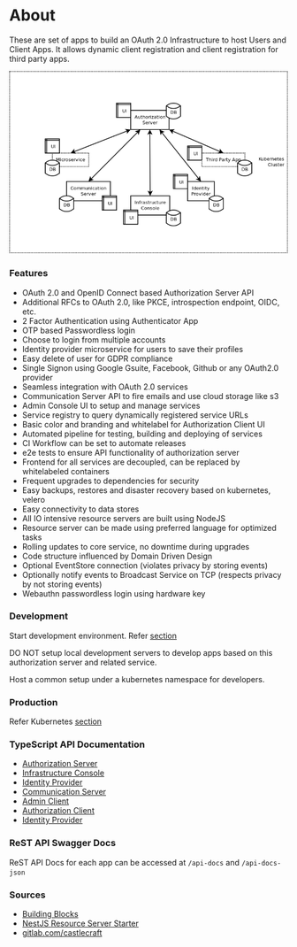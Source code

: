 # About

These are set of apps to build an OAuth 2.0 Infrastructure to host Users and Client Apps.
It allows dynamic client registration and client registration for third party apps.

![cluster](assets/building-blocks.png)

### Features

- OAuth 2.0 and OpenID Connect based Authorization Server API
- Additional RFCs to OAuth 2.0, like PKCE, introspection endpoint, OIDC, etc.
- 2 Factor Authentication using Authenticator App
- OTP based Passwordless login
- Choose to login from multiple accounts
- Identity provider microservice for users to save their profiles
- Easy delete of user for GDPR compliance
- Single Signon using Google Gsuite, Facebook, Github or any OAuth2.0 provider
- Seamless integration with OAuth 2.0 services
- Communication Server API to fire emails and use cloud storage like s3
- Admin Console UI to setup and manage services
- Service registry to query dynamically registered service URLs
- Basic color and branding and whitelabel for Authorization Client UI
- Automated pipeline for testing, building and deploying of services
- CI Workflow can be set to automate releases
- e2e tests to ensure API functionality of authorization server
- Frontend for all services are decoupled, can be replaced by whitelabeled containers
- Frequent upgrades to dependencies for security
- Easy backups, restores and disaster recovery based on kubernetes, velero
- Easy connectivity to data stores
- All IO intensive resource servers are built using NodeJS
- Resource server can be made using preferred language for optimized tasks
- Rolling updates to core service, no downtime during upgrades
- Code structure influenced by Domain Driven Design
- Optional EventStore connection (violates privacy by storing events)
- Optionally notify events to Broadcast Service on TCP (respects privacy by not storing events)
- Webauthn passwordless login using hardware key

### Development

Start development environment. Refer [section](development/README.md)

DO NOT setup local development servers to develop apps based on this authorization server and related service.

Host a common setup under a kubernetes namespace for developers.

### Production

Refer Kubernetes [section](kubernetes/README.md)

### TypeScript API Documentation

* [Authorization Server](https://castlecraft.gitlab.io/building-blocks/api/authorization-server/)
* [Infrastructure Console](https://castlecraft.gitlab.io/building-blocks/api/infrastructure-console/)
* [Identity Provider](https://castlecraft.gitlab.io/building-blocks/api/identity-provider/)
* [Communication Server](https://castlecraft.gitlab.io/building-blocks/api/communication-server/)
* [Admin Client](https://castlecraft.gitlab.io/building-blocks/api/admin-client/)
* [Authorization Client](https://castlecraft.gitlab.io/building-blocks/api/authorization-client/)
* [Identity Provider](https://castlecraft.gitlab.io/building-blocks/api/identity-client/)

### ReST API Swagger Docs

ReST API Docs for each app can be accessed at `/api-docs` and `/api-docs-json`

### Sources

- [Building Blocks](https://gitlab.com/castlecraft/building-blocks)
- [NestJS Resource Server Starter](https://gitlab.com/castlecraft/nestjs-resource-server-starter)
- [gitlab.com/castlecraft](https://gitlab.com/castlecraft)
